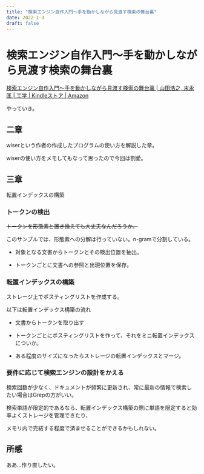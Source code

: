 ```yaml
---
title: "検索エンジン自作入門～手を動かしながら見渡す検索の舞台裏"
date: 2022-1-3
draft: false
---
```

# 検索エンジン自作入門～手を動かしながら見渡す検索の舞台裏



[検索エンジン自作入門～手を動かしながら見渡す検索の舞台裏 | 山田浩之, 末永匡 | 工学 | Kindleストア | Amazon](https://www.amazon.co.jp/dp/B00NUZ32MU/ref=dp-kindle-redirect?_encoding=UTF8&btkr=1)



やっていき。



## 二章



wiserという作者の作成したプログラムの使い方を解説した章。



wiserの使い方をメモしてもなって思ったので今回は割愛。



## 三章



転置インデックスの構築



### トークンの検出



~~トークンを形態素と置き換えても大丈夫なんだろうか。~~



このサンプルでは、形態素への分解は行っていない。n-gramで分割している。



* 対象となる文書からトークンとその検出位置を抽出。



* トークンごとに文書への参照と出現位置を保存。



### 転置インデックスの構築



ストレージ上でポスティングリストを作成する。



以下は転置インデックス構築の流れ



* 文書からトークンを取り出す



* トークンごとにポスティングリストを作って、それをミニ転置インデックスについか。



* ある程度のサイズになったらストレージの転置インデックスとマージ。



### 要件に応じて検索エンジンの設計をかえる



検索回数が少なく、ドキュメントが頻繁に更新され、常に最新の情報で検索したい場合はGrepの方がいい。



検索単語が限定的であるなら、転置インデックス構築の際に単語を限定すると効率よくストレージを管理できたり、



メモリ内で完結する程度で済ませることができるかもしれない。



## 所感



ああ...作り直したい。
